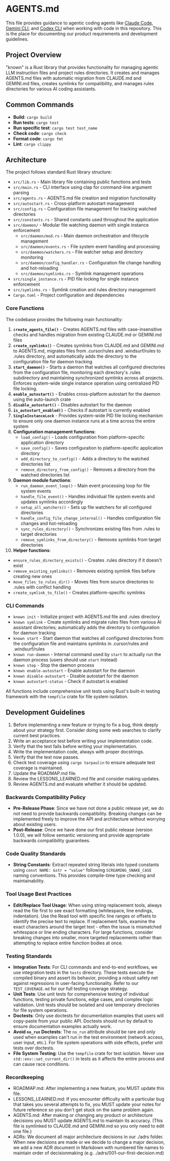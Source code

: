 # AGENTS.md

This file provides guidance to agentic coding agents like [Claude Code](https://claude.ai/code), [Gemini CLI](https://github.com/google-gemini/gemini-cli), and [Codex CLI](https://github.com/openai/codex) when working with code in this repository. This is the place for documenting our product requirements and development guidelines.

## Project Overview

"known" is a Rust library that provides functionality for managing agentic LLM instruction files and project rules directories. It creates and manages AGENTS.md files with automatic migration from CLAUDE.md and GEMINI.md files, creates symlinks for compatibility, and manages rules directories for various AI coding assistants.

## Common Commands

- **Build**: `cargo build`
- **Run tests**: `cargo test`
- **Run specific test**: `cargo test test_name`
- **Check code**: `cargo check`
- **Format code**: `cargo fmt`
- **Lint**: `cargo clippy`

## Architecture

The project follows standard Rust library structure:
- `src/lib.rs` - Main library file containing public functions and tests
- `src/main.rs` - CLI interface using clap for command-line argument parsing
- `src/agents.rs` - AGENTS.md file creation and migration functionality
- `src/autostart.rs` - Cross-platform autostart management
- `src/config.rs` - Configuration file management for tracking watched directories
- `src/constants.rs` - Shared constants used throughout the application
- `src/daemon/` - Modular file watching daemon with single instance enforcement
  - `src/daemon/mod.rs` - Main daemon orchestration and lifecycle management
  - `src/daemon/events.rs` - File system event handling and processing
  - `src/daemon/watchers.rs` - File watcher setup and directory monitoring
  - `src/daemon/config_handler.rs` - Configuration file change handling and hot-reloading
  - `src/daemon/symlinks.rs` - Symlink management operations
- `src/single_instance.rs` - PID file locking for single instance enforcement
- `src/symlinks.rs` - Symlink creation and rules directory management
- `Cargo.toml` - Project configuration and dependencies

### Core Functions

The codebase provides the following main functionality:

1. **`create_agents_file()`** - Creates AGENTS.md files with case-insensitive checks and handles migration from existing CLAUDE.md or GEMINI.md files
2. **`create_symlinks()`** - Creates symlinks from CLAUDE.md and GEMINI.md to AGENTS.md, migrates files from .cursor/rules and .windsurf/rules to .rules directory, and automatically adds the directory to the configuration file for daemon tracking
3. **`start_daemon()`** - Starts a daemon that watches all configured directories from the configuration file, monitoring each directory's .rules subdirectory and maintaining synchronized symlinks across all projects. Enforces system-wide single instance operation using centralized PID file locking.
4. **`enable_autostart()`** - Enables cross-platform autostart for the daemon using the auto-launch crate
5. **`disable_autostart()`** - Disables autostart for the daemon
6. **`is_autostart_enabled()`** - Checks if autostart is currently enabled
7. **`SingleInstanceLock`** - Provides system-wide PID file locking mechanism to ensure only one daemon instance runs at a time across the entire system
8. **Configuration management functions**:
   - `load_config()` - Loads configuration from platform-specific application directory
   - `save_config()` - Saves configuration to platform-specific application directory
   - `add_directory_to_config()` - Adds a directory to the watched directories list
   - `remove_directory_from_config()` - Removes a directory from the watched directories list
9. **Daemon module functions**:
   - `run_daemon_event_loop()` - Main event processing loop for file system events
   - `handle_file_event()` - Handles individual file system events and updates symlinks accordingly
   - `setup_all_watchers()` - Sets up file watchers for all configured directories
   - `handle_config_file_change_internal()` - Handles configuration file changes and hot-reloading
   - `sync_rules_directory()` - Synchronizes existing files from .rules to target directories
   - `remove_symlinks_from_directory()` - Removes symlinks from target directories
10. **Helper functions**:
   - `ensure_rules_directory_exists()` - Creates .rules directory if it doesn't exist
   - `remove_existing_symlinks()` - Removes existing symlink files before creating new ones
   - `move_files_to_rules_dir()` - Moves files from source directories to .rules with conflict handling
   - `create_symlink_to_file()` - Creates platform-specific symlinks

### CLI Commands

- `known init` - Initialize project with AGENTS.md file and .rules directory
- `known symlink` - Create symlinks and migrate rules files from various AI assistant directories; automatically adds the directory to configuration for daemon tracking
- `known start` - Start daemon that watches all configured directories from the configuration file and maintains symlinks in .cursor/rules and .windsurf/rules
- `known run-daemon` - Internal command used by `start` to actually run the daemon process (users should use `start` instead)
- `known stop` - Stop the daemon process
- `known enable-autostart` - Enable autostart for the daemon
- `known disable-autostart` - Disable autostart for the daemon
- `known autostart-status` - Check if autostart is enabled

All functions include comprehensive unit tests using Rust's built-in testing framework with the `tempfile` crate for file system isolation.

## Development Guidelines

1. Before implementing a new feature or trying to fix a bug, think deeply about your strategy first. Consider doing some web searches to clarify current best practices.
2. Write an acceptance test before writing your implementation code.
3. Verify that the test fails before writing your implementation.
4. Write the implementation code, always with proper docstrings.
5. Verify that the test now passes.
6. Check test coverage using `cargo tarpaulin` to ensure adequate test coverage is maintained.
7. Update the ROADMAP.md file.
8. Review the LESSONS_LEARNED.md file and consider making updates.
9. Review AGENTS.md and evaluate whether it should be updated.

### Backwards Compatibility Policy
- **Pre-Release Phase**: Since we have not done a public release yet, we do not need to provide backwards compatibility. Breaking changes can be implemented freely to improve the API and architecture without worrying about existing users.
- **Post-Release**: Once we have done our first public release (version 1.0.0), we will follow semantic versioning and provide appropriate backwards compatibility guarantees.

### Code Quality Standards
- **String Constants**: Extract repeated string literals into typed constants using `const NAME: &str = "value"` following `SCREAMING_SNAKE_CASE` naming conventions. This provides compile-time type checking and maintainability.

### Tool Usage Best Practices
- **Edit/Replace Tool Usage**: When using string replacement tools, always read the file first to see exact formatting (whitespace, line endings, indentation). Use the Read tool with specific line ranges or offsets to identify the precise text to replace. If replacement fails, examine the exact characters around the target text - often the issue is mismatched whitespace or line ending characters. For large functions, consider breaking changes into smaller, more targeted replacements rather than attempting to replace entire function bodies at once.

### Testing Standards
- **Integration Tests**: For CLI commands and end-to-end workflows, we use integration tests in the `tests` directory. These tests execute the compiled binary and assert its behavior, providing a robust safety net against regressions in user-facing functionality. Refer to our `TEST_COVERAGE.md` for our full testing coverage strategy.
- **Unit Tests**: Use unit tests for comprehensive testing of individual functions, testing private functions, edge cases, and complex logic validation. Unit tests should be isolated and use temporary directories for file system operations.
- **Doctests**: Only use doctests for documentation examples that users will copy-paste from your public API. Doctests should run by default to ensure documentation examples actually work.
- **Avoid `no_run` Doctests**: The `no_run` attribute should be rare and only used when examples can't run in the test environment (network access, user input, etc.). For file system operations with side effects, prefer unit tests over doctests.
- **File System Testing**: Use the `tempfile` crate for test isolation. Never use `std::env::set_current_dir()` in tests as it affects the entire process and can cause race conditions.

### Recordkeeping
- ROADMAP.md: After implementing a new feature, you MUST update this file.
- LESSONS_LEARNED.md: If you encounter difficulty with a particular bug that takes you several attempts to fix, you MUST update your notes for future reference so you don't get stuck on the same problem again.
- AGENTS.md: After making or changing any product or architecture decisions you MUST update AGENTS.md to maintain its accuracy. (This file is symlinked to CLAUDE.md and GEMINI.md so you only need to edit one file.)
- ADRs: We document all major architecture decisions in our ./adrs folder. When new decisions are made or we decide to change a major decision, we add a new ADR document in Markdown with numbered file names to maintain order of decisionmaking (e.g. ./adrs/001-our-first-decision.md)
